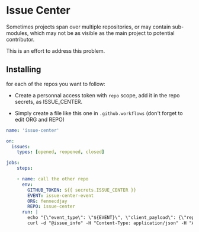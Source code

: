 # Issue Center

Sometimes projects span over multiple repositories,
or may contain sub-modules, which may not be as visible
as the main project to potential contributor.

This is an effort to address this problem.

## Installing

for each of the repos you want to follow:
  * Create a personnal access token with `repo` scope,
    add it in the repo secrets, as ISSUE_CENTER.

  * Simply create a file like this one in `.github.workflows`
    (don't forget to edit ORG and REPO)

```yml
name: 'issue-center'

on:
  issues:
    types: [opened, reopened, closed]

jobs:
    steps:

    - name: call the other repo
      env:
        GITHUB_TOKEN: ${{ secrets.ISSUE_CENTER }}
        EVENT: issue-center-event
        ORG: fennecdjay
        REPO: issue-center
      run: |
        echo "{\"event_type\": \"${EVENT}\", \"client_payload\": {\"repo\": \"${{ github.repository }}\"}}" > issue_info
        curl -d "@issue_info" -H "Content-Type: application/json" -H "Authorization: token ${{ secrets.BENCHMARK_TOKEN }}" -H "Accept: application/vnd.github.everest-preview+json" "https://api.github.com/repos/${ORG}/${REPO}/dispatches"
```
